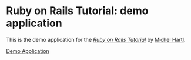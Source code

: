 # Ruby on Rails Tutorial: demo application

This is the demo application for the [*Ruby on Rails Tutorial*](http://railstutorial.org/) by [Michel Hartl](http://michaelhartl.com/).

[Demo Application](http://enigmatic-shelf-5698.herokuapp.com/users)
